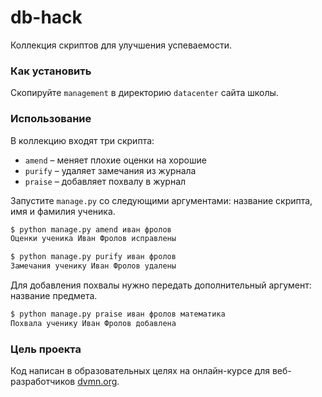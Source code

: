 # db-hack

Коллекция скриптов для улучшения успеваемости.

### Как установить

Скопируйте `management` в директорию `datacenter` сайта школы.

### Использование

В коллекцию входят три скрипта:

- `amend` – меняет плохие оценки на хорошие
- `purify` – удаляет замечания из журнала
- `praise` – добавляет похвалу в журнал

Запустите `manage.py` со следующими аргументами: название скрипта, имя и фамилия ученика.

```bash
$ python manage.py amend иван фролов
Оценки ученика Иван Фролов исправлены
```

```bash
$ python manage.py purify иван фролов
Замечания ученику Иван Фролов удалены
```

Для добавления похвалы нужно передать дополнительный аргумент: название предмета.

```bash
$ python manage.py praise иван фролов математика
Похвала ученику Иван Фролов добавлена
```

### Цель проекта

Код написан в образовательных целях на онлайн-курсе для веб-разработчиков [dvmn.org](https://dvmn.org/).
